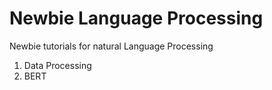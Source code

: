 # Newbie Language Processing
Newbie tutorials for natural Language Processing
1. Data Processing
2. BERT

